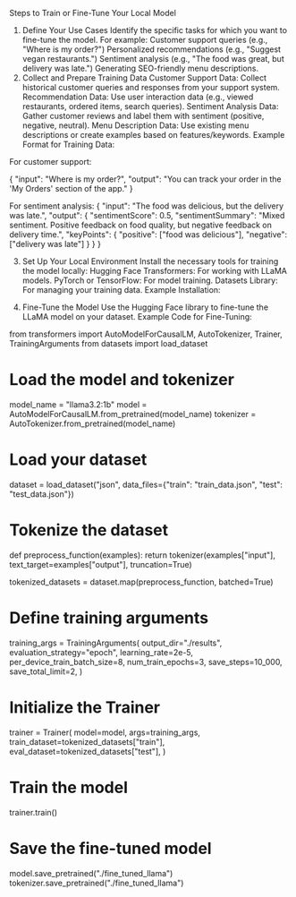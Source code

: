Steps to Train or Fine-Tune Your Local Model

1. Define Your Use Cases
   Identify the specific tasks for which you want to fine-tune the model. For example:
   Customer support queries (e.g., "Where is my order?")
   Personalized recommendations (e.g., "Suggest vegan restaurants.")
   Sentiment analysis (e.g., "The food was great, but delivery was late.")
   Generating SEO-friendly menu descriptions.
2. Collect and Prepare Training Data
   Customer Support Data: Collect historical customer queries and responses from your support system.
   Recommendation Data: Use user interaction data (e.g., viewed restaurants, ordered items, search queries).
   Sentiment Analysis Data: Gather customer reviews and label them with sentiment (positive, negative, neutral).
   Menu Description Data: Use existing menu descriptions or create examples based on features/keywords.
   Example Format for Training Data:

For customer support:

{
"input": "Where is my order?",
"output": "You can track your order in the 'My Orders' section of the app."
}

For sentiment analysis:
{
"input": "The food was delicious, but the delivery was late.",
"output": {
"sentimentScore": 0.5,
"sentimentSummary": "Mixed sentiment. Positive feedback on food quality, but negative feedback on delivery time.",
"keyPoints": {
"positive": ["food was delicious"],
"negative": ["delivery was late"]
}
}
}

3. Set Up Your Local Environment
   Install the necessary tools for training the model locally:
   Hugging Face Transformers: For working with LLaMA models.
   PyTorch or TensorFlow: For model training.
   Datasets Library: For managing your training data.
   Example Installation:

4. Fine-Tune the Model
   Use the Hugging Face library to fine-tune the LLaMA model on your dataset.
   Example Code for Fine-Tuning:

from transformers import AutoModelForCausalLM, AutoTokenizer, Trainer, TrainingArguments
from datasets import load_dataset

# Load the model and tokenizer

model_name = "llama3.2:1b"
model = AutoModelForCausalLM.from_pretrained(model_name)
tokenizer = AutoTokenizer.from_pretrained(model_name)

# Load your dataset

dataset = load_dataset("json", data_files={"train": "train_data.json", "test": "test_data.json"})

# Tokenize the dataset

def preprocess_function(examples):
return tokenizer(examples["input"], text_target=examples["output"], truncation=True)

tokenized_datasets = dataset.map(preprocess_function, batched=True)

# Define training arguments

training_args = TrainingArguments(
output_dir="./results",
evaluation_strategy="epoch",
learning_rate=2e-5,
per_device_train_batch_size=8,
num_train_epochs=3,
save_steps=10_000,
save_total_limit=2,
)

# Initialize the Trainer

trainer = Trainer(
model=model,
args=training_args,
train_dataset=tokenized_datasets["train"],
eval_dataset=tokenized_datasets["test"],
)

# Train the model

trainer.train()

# Save the fine-tuned model

model.save_pretrained("./fine_tuned_llama")
tokenizer.save_pretrained("./fine_tuned_llama")
